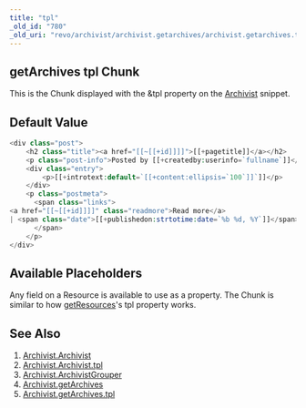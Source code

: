 ```yaml
---
title: "tpl"
_old_id: "780"
_old_uri: "revo/archivist/archivist.getarchives/archivist.getarchives.tpl"
---
```


## getArchives tpl Chunk

This is the Chunk displayed with the &tpl property on the [Archivist](/extras/revo/archivist/archivist.getarchives "Archivist.getArchives") snippet.

## Default Value

``` php 
<div class="post">
    <h2 class="title"><a href="[[~[[+id]]]]">[[+pagetitle]]</a></h2>
    <p class="post-info">Posted by [[+createdby:userinfo=`fullname`]]</p>
    <div class="entry">
        <p>[[+introtext:default=`[[+content:ellipsis=`100`]]`]]</p>
    </div>
    <p class="postmeta">
      <span class="links">
<a href="[[~[[+id]]]]" class="readmore">Read more</a> 
| <span class="date">[[+publishedon:strtotime:date=`%b %d, %Y`]]</span>
      </span>
    </p>
</div>
```

## Available Placeholders

Any field on a Resource is available to use as a property. The Chunk is similar to how [getResources](/extras/revo/getresources "getResources")'s tpl property works.

## See Also

1. [Archivist.Archivist](/extras/revo/archivist/archivist.archivist)
  1. [Archivist.Archivist.tpl](/extras/revo/archivist/archivist.archivist/archivist.archivist.tpl)
2. [Archivist.ArchivistGrouper](/extras/revo/archivist/archivist.archivistgrouper)
3. [Archivist.getArchives](/extras/revo/archivist/archivist.getarchives)
  1. [Archivist.getArchives.tpl](/extras/revo/archivist/archivist.getarchives/archivist.getarchives.tpl)